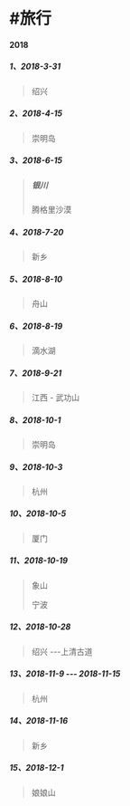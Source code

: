 # \#旅行

#### 2018

##### 1、2018-3-31

> 绍兴

##### 2、2018-4-15

> 崇明岛

##### 3、2018-6-15

> ##### 银川
>
> 腾格里沙漠

##### 4、2018-7-20

> 新乡

##### 5、2018-8-10

> 舟山

##### 6、2018-8-19

> 滴水湖

##### 7、2018-9-21

> 江西 - 武功山

##### 8、2018-10-1

> 崇明岛

##### 9、2018-10-3

> 杭州

##### 10、2018-10-5

> 厦门

##### 11、2018-10-19

> 象山
>
> 宁波

##### 12、2018-10-28

> 绍兴 ---上清古道

##### 13、2018-11-9 --- 2018-11-15

> 杭州

##### 14、2018-11-16

> 新乡

##### 15、2018-12-1

> 娘娘山



